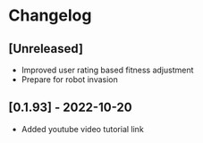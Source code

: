 # Changelog

## [Unreleased]

- Improved user rating based fitness adjustment
- Prepare for robot invasion


## [0.1.93] - 2022-10-20

- Added youtube video tutorial link
